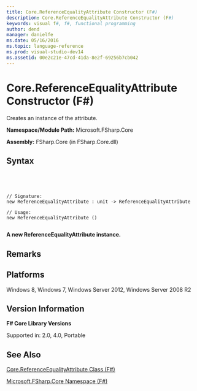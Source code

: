 ```yaml
---
title: Core.ReferenceEqualityAttribute Constructor (F#)
description: Core.ReferenceEqualityAttribute Constructor (F#)
keywords: visual f#, f#, functional programming
author: dend
manager: danielfe
ms.date: 05/16/2016
ms.topic: language-reference
ms.prod: visual-studio-dev14
ms.assetid: 00e2c21e-47cd-41da-8e2f-69256b7cb042 
---
```


# Core.ReferenceEqualityAttribute Constructor (F#)

Creates an instance of the attribute.

**Namespace/Module Path:** Microsoft.FSharp.Core

**Assembly:** FSharp.Core (in FSharp.Core.dll)


## Syntax



```




// Signature:
new ReferenceEqualityAttribute : unit -> ReferenceEqualityAttribute

// Usage:
new ReferenceEqualityAttribute ()


```




**A new ReferenceEqualityAttribute instance.**
## Remarks

## Platforms
Windows 8, Windows 7, Windows Server 2012, Windows Server 2008 R2


## Version Information
**F# Core Library Versions**

Supported in: 2.0, 4.0, Portable




## See Also
[Core.ReferenceEqualityAttribute Class &#40;F&#35;&#41;](Core.ReferenceEqualityAttribute-Class-%5BFSharp%5D.md)

[Microsoft.FSharp.Core Namespace &#40;F&#35;&#41;](Microsoft.FSharp.Core-Namespace-%5BFSharp%5D.md)

